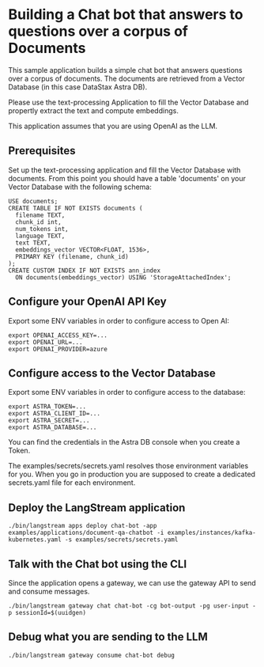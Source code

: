 # Building a Chat bot that answers to questions over a corpus of Documents 

This sample application builds a simple chat bot that answers questions over a corpus of documents.
The documents are retrieved from a Vector Database (in this case DataStax Astra DB).

Please use the text-processing Application to fill the Vector Database and propertly extract the text and
compute embeddings.

This application assumes that you are using OpenAI as the LLM.

## Prerequisites

Set up the text-processing application and fill the Vector Database with documents.
From this point you should have a table 'documents' on your Vector Database with the following schema:

```
USE documents;
CREATE TABLE IF NOT EXISTS documents (  
  filename TEXT,
  chunk_id int,
  num_tokens int,
  language TEXT,  
  text TEXT,
  embeddings_vector VECTOR<FLOAT, 1536>,
  PRIMARY KEY (filename, chunk_id)
);
CREATE CUSTOM INDEX IF NOT EXISTS ann_index 
  ON documents(embeddings_vector) USING 'StorageAttachedIndex';
```

## Configure your OpenAI API Key

Export some ENV variables in order to configure access to Open AI:

```
export OPENAI_ACCESS_KEY=...
export OPENAI_URL=...
export OPENAI_PROVIDER=azure
```

## Configure access to the Vector Database

Export some ENV variables in order to configure access to the database:

```
export ASTRA_TOKEN=...
export ASTRA_CLIENT_ID=...
export ASTRA_SECRET=...
export ASTRA_DATABASE=...
```

You can find the credentials in the Astra DB console when you create a Token.

The examples/secrets/secrets.yaml resolves those environment variables for you.
When you go in production you are supposed to create a dedicated secrets.yaml file for each environment.


## Deploy the LangStream application

```
./bin/langstream apps deploy chat-bot -app examples/applications/document-qa-chatbot -i examples/instances/kafka-kubernetes.yaml -s examples/secrets/secrets.yaml
```

## Talk with the Chat bot using the CLI
Since the application opens a gateway, we can use the gateway API to send and consume messages.

```
./bin/langstream gateway chat chat-bot -cg bot-output -pg user-input -p sessionId=$(uuidgen)
```



## Debug what you are sending to the LLM

```
./bin/langstream gateway consume chat-bot debug
```


